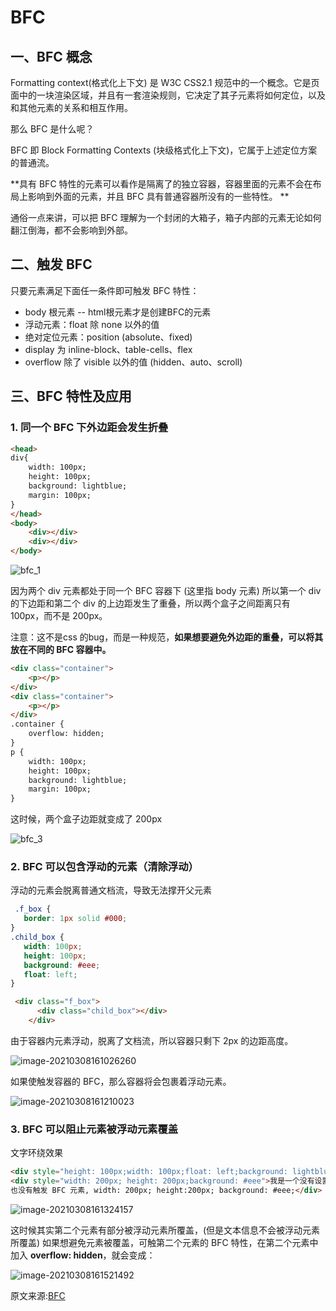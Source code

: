# BFC

## 一、BFC 概念

Formatting context(格式化上下文) 是 W3C CSS2.1 规范中的一个概念。它是页面中的一块渲染区域，并且有一套渲染规则，它决定了其子元素将如何定位，以及和其他元素的关系和相互作用。

那么 BFC 是什么呢？

BFC 即 Block Formatting Contexts (块级格式化上下文)，它属于上述定位方案的普通流。

**具有 BFC 特性的元素可以看作是隔离了的独立容器，容器里面的元素不会在布局上影响到外面的元素，并且 BFC 具有普通容器所没有的一些特性。
**

通俗一点来讲，可以把 BFC 理解为一个封闭的大箱子，箱子内部的元素无论如何翻江倒海，都不会影响到外部。



## 二、触发 BFC

只要元素满足下面任一条件即可触发 BFC 特性：

- body 根元素 -- html根元素才是创建BFC的元素
- 浮动元素：float 除 none 以外的值
- 绝对定位元素：position (absolute、fixed)
- display 为 inline-block、table-cells、flex
- overflow 除了 visible 以外的值 (hidden、auto、scroll)

## 三、BFC 特性及应用

### **1. 同一个 BFC 下外边距会发生折叠**

```html
<head>
div{
    width: 100px;
    height: 100px;
    background: lightblue;
    margin: 100px;
}
</head>
<body>
    <div></div>
    <div></div>
</body>
```

![bfc_1](BFC/bfc_1.png)

因为两个 div 元素都处于同一个 BFC 容器下 (这里指 body 元素) 所以第一个 div 的下边距和第二个 div 的上边距发生了重叠，所以两个盒子之间距离只有 100px，而不是 200px。

注意：这不是css 的bug，而是一种规范，**如果想要避免外边距的重叠，可以将其放在不同的 BFC 容器中。**

```html
<div class="container">
    <p></p>
</div>
<div class="container">
    <p></p>
</div>
.container {
    overflow: hidden;
}
p {
    width: 100px;
    height: 100px;
    background: lightblue;
    margin: 100px;
}
```

这时候，两个盒子边距就变成了 200px

![bfc_3](BFC/bfc_3.png)

### **2. BFC 可以包含浮动的元素（清除浮动）**

浮动的元素会脱离普通文档流，导致无法撑开父元素

```css
 .f_box {
   border: 1px solid #000;
}
.child_box {
   width: 100px;
   height: 100px;
   background: #eee;
   float: left;
}
```

```html
 <div class="f_box">
      <div class="child_box"></div>
    </div>
```

由于容器内元素浮动，脱离了文档流，所以容器只剩下 2px 的边距高度。

![image-20210308161026260](BFC/image-20210308161026260.png)

如果使触发容器的 BFC，那么容器将会包裹着浮动元素。

![image-20210308161210023](BFC/image-20210308161210023.png)

### **3. BFC 可以阻止元素被浮动元素覆盖**

文字环绕效果

```html
<div style="height: 100px;width: 100px;float: left;background: lightblue">我是一个左浮动的元素</div>
<div style="width: 200px; height: 200px;background: #eee">我是一个没有设置浮动, 
也没有触发 BFC 元素, width: 200px; height:200px; background: #eee;</div>
```

![image-20210308161324157](BFC/image-20210308161324157.png)

这时候其实第二个元素有部分被浮动元素所覆盖，(但是文本信息不会被浮动元素所覆盖) 如果想避免元素被覆盖，可触第二个元素的 BFC 特性，在第二个元素中加入 **overflow: hidden**，就会变成：

![image-20210308161521492](BFC/image-20210308161521492.png)





原文来源:[BFC](https://zhuanlan.zhihu.com/p/25321647)

